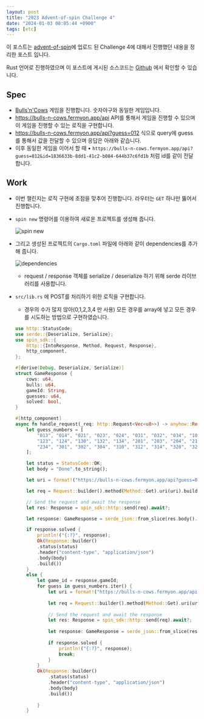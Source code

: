 ```yaml
---
layout: post
title: "2023 Advent-of-spin Challenge 4"
date: "2024-01-03 08:05:44 +0900"
tags: [etc]
---
```


이 포스트는 [advent-of-spin](https://github.com/fermyon/advent-of-spin)에 업로드 된 Challenge 4에 대해서 진행했던 내용을 정리한 포스트 입니다.

Rust 언어로 진행하였으며 이 포스트에 게시된 소스코드는 [Github](https://github.com/sweatpotato13/advent-of-spin/tree/main/2023/CHALLENGE-4) 에서 확인할 수 있습니다.

## Spec

- [Bulls'n'Cows](https://en.wikipedia.org/wiki/Bulls_and_Cows) 게임을 진행합니다. 숫자야구와 동일한 게임입니다.
- https://bulls-n-cows.fermyon.app/api API를 통해서 게임을 진행할 수 있으며 이 게임을 진행할 수 있는 로직을 구현합니다.
- https://bulls-n-cows.fermyon.app/api?guess=012 식으로 query에 guess 를 통해서 값을 전달할 수 있으며 응답은 아래와 같습니다.
- 이후 동일한 게임을 이어서 할 때 • `https://bulls-n-cows.fermyon.app/api?guess=012&id=1836633b-8dd1-41c2-b084-644b37c6fd1b` 처럼 id를 같이 전달합니다.

## Work

- 이번 챌린지는 로직 구현에 초점을 맞추어 진행합니다. 라우터는 `GET` 하나만 뚫어서 진행합니다.
- `spin new` 명령어를 이용하여 새로운 프로젝트를 생성해 줍니다.
    
    ![spin new](https://i.imgur.com/vuOsoAw.png)
    
- 그리고 생성된 프로젝트의 `Cargo.toml` 파일에 아래와 같이 dependencies를 추가해 줍니다.
    
    ![dependencies](https://i.imgur.com/aWJeD5Q.png)
    
    - request / response 객체를 serialize / deserialize 하기 위해 serde 라이브러리를 사용합니다.
- `src/lib.rs` 에  POST를 처리하기 위한 로직을 구현합니다.

    - 경우의 수가 많지 않아(0,1,2,3,4 만 사용) 모든 경우를 array에 넣고 모든 경우를 시도하는 방법으로 구현하였습니다.
    
    ```rust
    use http::StatusCode;
    use serde::{Deserialize, Serialize};
    use spin_sdk::{
        http::{IntoResponse, Method, Request, Response},
        http_component,
    };

    #[derive(Debug, Deserialize, Serialize)]
    struct GameResponse {
        cows: u64,
        bulls: u64,
        gameId: String,
        guesses: u64,
        solved: bool,
    }

    #[http_component]
    async fn handle_request(_req: http::Request<Vec<u8>>) -> anyhow::Result<impl IntoResponse> {
        let guess_numbers = [
            "013", "014", "021", "023", "024", "031", "032", "034", "102", "103", "104", "120",
            "123", "124", "130", "132", "134", "201", "203", "204", "210", "213", "214", "230", "231",
            "234", "301", "302", "304", "310", "312", "314", "320", "321", "324",
        ];

        let status = StatusCode::OK;
        let body = "Done".to_string();

        let uri = format!("https://bulls-n-cows.fermyon.app/api?guess=012");

        let req = Request::builder().method(Method::Get).uri(uri).build();

        // Send the request and await the response
        let res: Response = spin_sdk::http::send(req).await?;

        let response: GameResponse = serde_json::from_slice(res.body().to_vec().as_slice()).unwrap();     

        if response.solved {
            println!("{:?}", response);
            Ok(Response::builder()
            .status(status)
            .header("content-type", "application/json")
            .body(body)
            .build())
        }
        else {
            let game_id = response.gameId;
            for guess in guess_numbers.iter() {
                let uri = format!("https://bulls-n-cows.fermyon.app/api?guess={}&id={}", guess, game_id);
            
                let req = Request::builder().method(Method::Get).uri(uri).build();
            
                // Send the request and await the response
                let res: Response = spin_sdk::http::send(req).await?;
            
                let response: GameResponse = serde_json::from_slice(res.body().to_vec().as_slice()).unwrap();     
        
                if response.solved {
                    println!("{:?}", response);
                    break;
                }
            }
            Ok(Response::builder()
                .status(status)
                .header("content-type", "application/json")
                .body(body)
                .build())
        
            }
        }
    ```